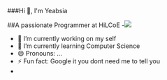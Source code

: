 ###Hi 👋, I'm Yeabsia

<!--
**yeab-tilahun/yeab-tilahun** is a ✨ _special_ ✨ repository because its `README.md` (this file) appears on your GitHub profile.

Here are some ideas to get you started:

-->
##A passionate Programmer at HiLCoE 
-![](https://komarev.com/ghpvc/?username=yeab-tilahun)
- 🔭 I’m currently working on my self
- 🌱 I’m currently learning Computer Science
- 😄 Pronouns: ...
- ⚡ Fun fact: Google it you dont need me to tell you
- 
